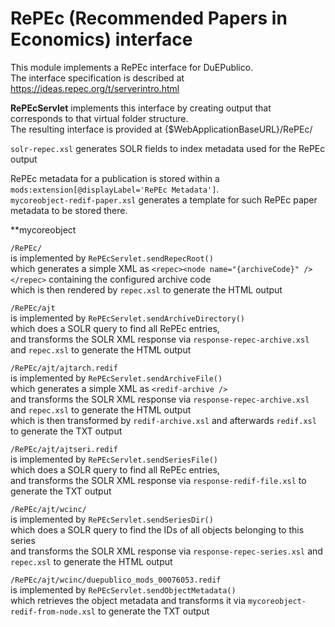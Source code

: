 # RePEc (Recommended Papers in Economics) interface

This module implements a RePEc interface for DuEPublico.<br/>
The interface specification is described at <https://ideas.repec.org/t/serverintro.html><br/>

**RePEcServlet** implements this interface by creating output 
that corresponds to that virtual folder structure.<br/>
The resulting interface is provided at {$WebApplicationBaseURL}/RePEc/<br/>

`solr-repec.xsl` generates SOLR fields to index metadata used for the RePEc output

RePEc metadata for a publication is stored within a `mods:extension[@displayLabel='RePEc Metadata']`. <br/>
`mycoreobject-redif-paper.xsl` generates a template for such RePEc paper metadata to be stored there.

**mycoreobject
  
`/RePEc/`<br/> 
  is implemented by `RePEcServlet.sendRepecRoot()` <br/>
  which generates a simple XML as `<repec><node name="{archiveCode}" /></repec>` containing the configured archive code <br/>
  which is then rendered by `repec.xsl` to generate the HTML output <br/>
  
`/RePEc/ajt`<br/> 
  is implemented by `RePEcServlet.sendArchiveDirectory()` <br/>
  which does a SOLR query to find all RePEc entries, <br/>
  and transforms the SOLR XML response via `response-repec-archive.xsl` and `repec.xsl` to generate the HTML output <br/>

`/RePEc/ajt/ajtarch.redif`<br/>
  is implemented by `RePEcServlet.sendArchiveFile()` <br/>
  which generates a simple XML as `<redif-archive />` <br/>
  and transforms the SOLR XML response via `response-repec-archive.xsl` and `repec.xsl` to generate the HTML output <br/>
  which is then transformed by `redif-archive.xsl` and afterwards `redif.xsl` to generate the TXT output

`/RePEc/ajt/ajtseri.redif`<br/>
  is implemented by `RePEcServlet.sendSeriesFile()` <br/>
  which does a SOLR query to find all RePEc entries, <br/>
  and transforms the SOLR XML response via `response-redif-file.xsl` to generate the TXT output

`/RePEc/ajt/wcinc/`<br/>
  is implemented by `RePEcServlet.sendSeriesDir()` <br/>
  which does a SOLR query to find the IDs of all objects belonging to this series<br/>
  and transforms the SOLR XML response via `response-repec-series.xsl` and `repec.xsl` to generate the HTML output

`/RePEc/ajt/wcinc/duepublico_mods_00076053.redif`<br/>
  is implemented by `RePEcServlet.sendObjectMetadata()` <br/>
  which retrieves the object metadata 
  and transforms it via `mycoreobject-redif-from-node.xsl` to generate the TXT output
